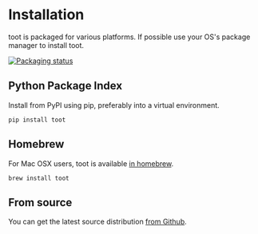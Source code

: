 Installation
============

toot is packaged for various platforms. If possible use your OS's package manager to install toot.

[![Packaging status](https://repology.org/badge/vertical-allrepos/toot.svg)](https://repology.org/project/toot/versions)

## Python Package Index

Install from PyPI using pip, preferably into a virtual environment.

    pip install toot

## Homebrew

For Mac OSX users, toot is available [in homebrew](https://formulae.brew.sh/formula/toot#default).

    brew install toot

## From source

You can get the latest source distribution [from Github](https://github.com/ihabunek/toot/releases/latest/).
